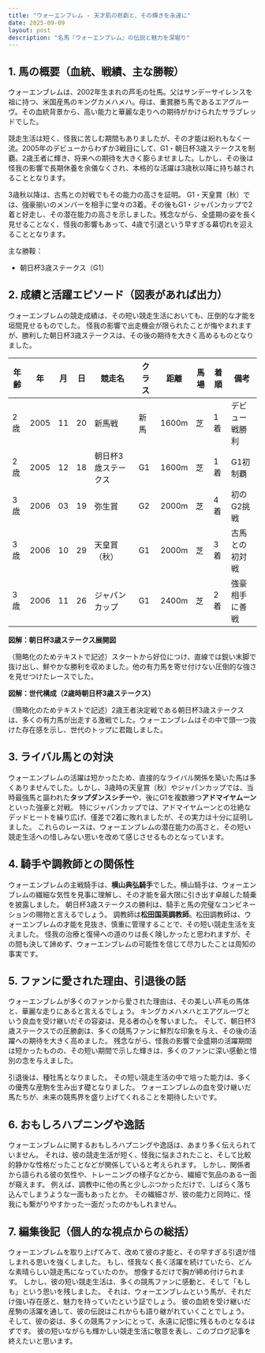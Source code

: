 ```yaml
---
title: "ウォーエンブレム - 天才肌の悲劇と、その輝きを永遠に"
date: 2025-09-09
layout: post
description: "名馬『ウォーエンブレム』の伝説と魅力を深堀り"
---
```


## 1. 馬の概要（血統、戦績、主な勝鞍）

ウォーエンブレムは、2002年生まれの芦毛の牡馬。父はサンデーサイレンスを祖に持つ、米国産馬のキングカメハメハ。母は、重賞勝ち馬であるエアグルーヴ。その血統背景から、高い能力と華麗な走りへの期待がかけられたサラブレッドでした。  

競走生活は短く、怪我に苦しむ期間もありましたが、その才能は紛れもなく一流。2005年のデビューからわずか3戦目にして、G1・朝日杯3歳ステークスを制覇。2歳王者に輝き、将来への期待を大きく膨らませました。しかし、その後は怪我の影響で長期休養を余儀なくされ、本格的な活躍は3歳秋以降に持ち越されることとなります。  

3歳秋以降は、古馬との対戦でもその能力の高さを証明。  G1・天皇賞（秋）では、強豪揃いのメンバーを相手に堂々の3着。その後もG1・ジャパンカップで2着と好走し、その潜在能力の高さを示しました。残念ながら、全盛期の姿を長く見せることなく、怪我の影響もあって、4歳で引退という早すぎる幕切れを迎えることとなります。

主な勝鞍：

* 朝日杯3歳ステークス（G1）


## 2. 成績と活躍エピソード（図表があれば出力）

ウォーエンブレムの競走成績は、その短い競走生活においても、圧倒的な才能を垣間見せるものでした。  怪我の影響で出走機会が限られたことが悔やまれますが、勝利した朝日杯3歳ステークスは、その後の期待を大きく高めるものとなりました。

| 年齢 | 年 | 月 | 日 | 競走名 | クラス | 距離 | 馬場 | 着順 | 備考 |
|---|---|---|---|---|---|---|---|---|---|
| 2歳 | 2005 | 11 | 20 | 新馬戦 | 新馬 | 1600m | 芝 | 1着 | デビュー戦勝利 |
| 2歳 | 2005 | 12 | 18 | 朝日杯3歳ステークス | G1 | 1600m | 芝 | 1着 | G1初制覇 |
| 3歳 | 2006 | 03 | 19 | 弥生賞 | G2 | 2000m | 芝 | 4着 | 初のG2挑戦 |
| 3歳 | 2006 | 10 | 29 | 天皇賞（秋） | G1 | 2000m | 芝 | 3着 | 古馬との初対戦 |
| 3歳 | 2006 | 11 | 26 | ジャパンカップ | G1 | 2400m | 芝 | 2着 | 強豪相手に善戦 |


**図解：朝日杯3歳ステークス展開図**

（簡略化のためテキストで記述）スタートから好位につけ、直線では鋭い末脚で抜け出し、鮮やかな勝利を収めました。他の有力馬を寄せ付けない圧倒的な強さを見せつけたレースでした。


**図解：世代構成（2歳時朝日杯3歳ステークス）**

（簡略化のためテキストで記述）2歳王者決定戦である朝日杯3歳ステークスは、多くの有力馬が出走する激戦でした。ウォーエンブレムはその中で頭一つ抜けた存在感を示し、世代のトップに君臨しました。


## 3. ライバル馬との対決

ウォーエンブレムの活躍は短かったため、直接的なライバル関係を築いた馬は多くありませんでした。しかし、3歳時の天皇賞（秋）やジャパンカップでは、当時最強馬と謳われた**タップダンスシチー**や、後にG1を複数勝つ**アドマイヤムーン**といった強豪と対戦。  特にジャパンカップでは、アドマイヤムーンとの壮絶なデッドヒートを繰り広げ、僅差で2着に敗れましたが、その実力は十分に証明しました。  これらのレースは、ウォーエンブレムの潜在能力の高さと、その短い競走生活への惜しみない思いを改めて感じさせるものとなっています。


## 4. 騎手や調教師との関係性

ウォーエンブレムの主戦騎手は、**横山典弘騎手**でした。横山騎手は、ウォーエンブレムの繊細な気性を見事に理解し、その才能を最大限に引き出す卓越した騎乗を披露しました。  朝日杯3歳ステークスの勝利は、騎手と馬の完璧なコンビネーションの賜物と言えるでしょう。  調教師は**松田国英調教師**。松田調教師は、ウォーエンブレムの才能を見抜き、慎重に管理することで、その短い競走生活を支えました。  怪我の治療と復帰への道のりは長く険しかったと思われますが、その間も決して諦めず、ウォーエンブレムの可能性を信じて尽力したことは周知の事実です。


## 5. ファンに愛された理由、引退後の話

ウォーエンブレムが多くのファンから愛された理由は、その美しい芦毛の馬体と、華麗な走りにあると言えるでしょう。  キングカメハメハとエアグルーヴという良血を受け継いだその容姿は、見る者の心を奪いました。  そして、朝日杯3歳ステークスでの圧勝劇は、多くの競馬ファンに鮮烈な印象を与え、その後の活躍への期待を大きく高めました。  残念ながら、怪我の影響で全盛期の活躍期間は短かったものの、その短い期間で示した輝きは、多くのファンに深い感動と惜別の念を与えました。

引退後は、種牡馬となりました。  その短い競走生活の中で培った能力は、多くの優秀な産駒を生み出す礎となりました。  ウォーエンブレムの血を受け継いだ馬たちが、未来の競馬界を盛り上げてくれることを期待したいです。


## 6. おもしろハプニングや逸話

ウォーエンブレムに関するおもしろハプニングや逸話は、あまり多く伝えられていません。  それは、彼の競走生活が短く、怪我に悩まされたこと、そして比較的静かな性格だったことなどが関係していると考えられます。  しかし、関係者から語られる彼の気性や、トレーニングの様子などから、繊細で気品のある一面が窺えます。  例えば、調教中に他の馬と少しぶつかっただけで、しばらく落ち込んでしまうような一面もあったとか。  その繊細さが、彼の能力と同時に、怪我にも繋がりやすかった一面だったのかもしれません。


## 7. 編集後記（個人的な視点からの総括）

ウォーエンブレムを取り上げてみて、改めて彼の才能と、その早すぎる引退が惜しまれる思いを強くしました。  もし、怪我なく長く活躍を続けていたら、どんな素晴らしい競走馬になっていたのか。  想像するだけで胸が締め付けられます。  しかし、彼の短い競走生活は、多くの競馬ファンに感動と、そして「もしも」という思いを残しました。  それは、ウォーエンブレムという馬が、それだけ強い存在感と、魅力を持っていたという証でしょう。  彼の血統を受け継いだ産駒の活躍を通して、彼の伝説はこれからも語り継がれていくことでしょう。  そして、彼の姿は、多くの競馬ファンにとって、永遠に記憶に残るものとなるはずです。  彼の短いながらも輝かしい競走生活に敬意を表し、このブログ記事を終えたいと思います。
